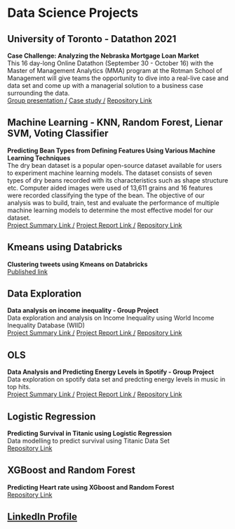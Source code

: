 # Data Science Projects 

## University of Toronto - Datathon 2021

**Case Challenge: Analyzing the Nebraska Mortgage Loan Market**<br /> 
This 16 day-long Online Datathon (September 30 - October 16) with the Master of Management Analytics (MMA) program at the Rotman School of Management will give teams the opportunity to dive into a real-live case and data set and come up with a managerial solution to a business case surrounding the data.<br />
[Group presentation /](https://github.com/treshanwaas/UToronto---Datathon-/blob/main/Rotman%20Case%20Study%20Competition%20(Team%20Calcoholics)%20v2.0%20(2).pdf)
[Case study /](https://github.com/treshanwaas/UToronto---Datathon-/blob/main/Datathon%20Case_Fall%202021.pdf)
[Repository Link](https://github.com/treshanwaas/UToronto---Datathon-)

## Machine Learning - KNN, Random Forest, Lienar SVM, Voting Classifier 

**Predicting Bean Types from Defining Features Using Various Machine Learning Techniques**<br /> 
The dry bean dataset is a popular open-source dataset available for users to experiment machine learning models. The dataset consists of seven types of dry beans recorded with its characteristics such as shape structure etc. Computer aided images were used of 13,611 grains and 16 features were recorded classifying the type of the bean. The objective of our analysis was to build, train, test and evaluate the performance of multiple machine learning models to determine the most effective model for our dataset.<br/>
[Project Summary Link /](https://github.com/treshanwaas/Machine-learning---Project-Dry-Beans-/blob/main/Summary%20paper.docx)
[Project Report Link /](https://github.com/treshanwaas/Machine-learning---Project-Dry-Beans-/blob/main/group7_paper.docx)
[Repository Link](https://github.com/treshanwaas/Machine-learning---Project-Dry-Beans-)

## Kmeans using Databricks 

**Clustering tweets using Kmeans on Databricks**<br />
[Published link](https://databricks-prod-cloudfront.cloud.databricks.com/public/4027ec902e239c93eaaa8714f173bcfc/6350142479045247/4329191419357043/1878994297962966/latest.html)
## Data Exploration

**Data analysis on income inequality - Group Project**<br /> 
Data exploration and analysis on Income Inequality using World Income Inequality Database (WIID)<br />
[Project Summary Link /](https://treshanwaas.github.io/ANALYSIS-ON-INCOME-INEQUALITY/)
[Project Report Link /](https://github.com/treshanwaas/ANALYSIS-ON-INCOME-INEQUALITY/blob/d99d57a5413c2be882b85afe4f6edf7dcf752c52/Report%20on%20World%20Income%20Inequality.pdf)
[Repository Link](https://github.com/treshanwaas/ANALYSIS-ON-INCOME-INEQUALITY)

## OLS

**Data Analysis and Predicting Energy Levels in Spotify - Group Project**<br />
Data exploration on spotify data set and predcting energy levels in music in top hits.<br />
[Project Summary Link  /](https://github.com/treshanwaas/Spofity--Predicting-Energy-Levels-using-OLS-and-Random-Forest/blob/main/Summary%20Paper.pdf)
[Project Report Link  /](https://github.com/treshanwaas/Spofity--Predicting-Energy-Levels-using-OLS-and-Random-Forest/blob/59321234297b5cc7990085c4547539842fda21f8/Project%20Report.pdf)
[Repository Link](https://github.com/treshanwaas/Spofity--Predicting-Energy-Levels-using-OLS-and-Random-Forest)


## Logistic Regression

**Predicting Survival in Titanic using Logistic Regression**<br />
Data modelling to predict survival using Titanic Data Set <br />
[Repository Link](https://github.com/treshanwaas/Logistic-Regression-Titanic-Dataset)

## XGBoost and Random Forest 

**Predicting Heart rate using XGboost and Random Forest**<br /> 
[Repository Link](https://github.com/treshanwaas/Predicting-Heart-rate)

## **[LinkedIn Profile](https://www.linkedin.com/in/treshan-waas-939968100/)**
